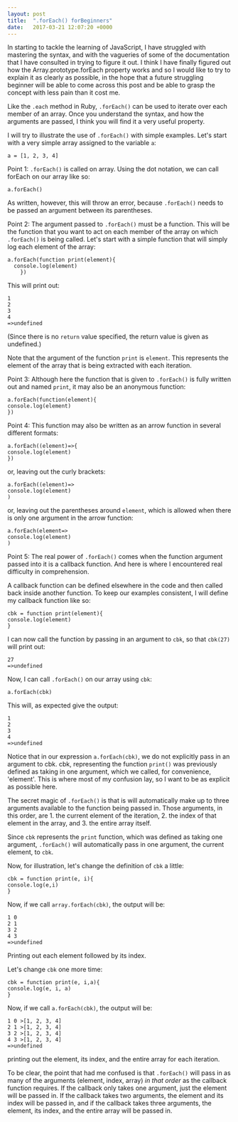 ```yaml
---
layout: post
title:  ".forEach() forBeginners"
date:   2017-03-21 12:07:20 +0000
---
```


In starting to tackle the learning of JavaScript, I have struggled with mastering the syntax, and with the vagueries of some of the documentation that I have consulted in trying to figure it out.  I think I have finally figured out how the Array.prototype.forEach property works and so I would like to try to explain it as clearly as possible, in the hope that a future struggling beginner will be able to come across this post and be able to grasp the concept with less pain than it cost me.

Like the `.each` method in Ruby, `.forEach()` can be used to iterate over each member of an array.  Once you understand the syntax, and how the arguments are passed, I think you will find it a very useful property.

I will try to illustrate the use of `.forEach()` with simple examples.  Let's start with a very simple array assigned to the variable `a`:
```
a = [1, 2, 3, 4]
```

Point 1:
`.forEach()` is called on array.  Using the dot notation, we can call forEach on our array like so:

```
a.forEach()
```

As written, however, this will throw an error, because `.forEach()` needs to be passed an argument between its parentheses.

Point 2:
The argument passed to `.forEach()` must be a function.  This will be the function that you want to act on each member of the array on which `.forEach()` is being called.  Let's start with a simple function that will simply log each element of the array:

```
a.forEach(function print(element){
  console.log(element)
	})
```

This will print out:
```
1
2
3
4
=>undefined
```
(Since there is no `return` value specified, the return value is given as undefined.)

Note that the argument of the function `print` is `element`.  This represents the element of the array that is being extracted with each iteration.

Point 3:
Although here the function that is given to `.forEach()` is fully written out and named `print`, it may also be an anonymous function:
```
a.forEach(function(element){
console.log(element)
})
```
Point 4: 
This function may also be written as an arrow function in several different formats:
```
a.forEach((element)=>{
console.log(element)
})
```

or, leaving out the curly brackets:

```
a.forEach((element)=>
console.log(element)
)
```

or, leaving out the parentheses around `element`, which is allowed when there is only one argument in the arrow function:

```
a.forEach(element=>
console.log(element)
)
```

Point 5:
The real power of `.forEach()` comes when the function argument passed into it is a callback function.  And here is where I encountered real difficulty in comprehension.

A callback function can be defined elsewhere in the code and then called back inside another function.  To keep our examples consistent, I will define my callback function like so:

```
cbk = function print(element){
console.log(element)
}
```

I can now call the function by passing in an argument to `cbk`, so that `cbk(27)` will print out:

```
27
=>undefined
```

Now, I can call `.forEach()` on our array using `cbk`:

```
a.forEach(cbk)
```

This will, as expected give the output:

```
1
2
3
4
=>undefined
```

Notice that in our expression `a.forEach(cbk)`, we do not explicitly pass in an argument to cbk.  cbk, representing the function `print()` was previously defined as taking in one argument, which we called, for convenience, 'element'.  This is where most of my confusion lay, so I want to be as explicit as possible here.

The secret magic of `.forEach()` is that is will automatically make up to three arguments available to the function being passed in.  Those arguments, in this order, are 1. the current element of the iteration, 2. the index of that element in the array, and 3. the entire array itself.

Since `cbk` represents the `print` function, which was defined as taking one argument, `.forEach()` will automatically pass in one argument, the current element, to `cbk`.

Now, for illustration, let's change the definition of `cbk` a little:

```
cbk = function print(e, i){
console.log(e,i)
}
```

Now, if we call `array.forEach(cbk)`, the output will be:
```
1 0
2 1
3 2
4 3
=>undefined
```

Printing out each element followed by its index.

Let's change `cbk` one more time:

```
cbk = function print(e, i,a){
console.log(e, i, a)
}
```

Now, if we call `a.forEach(cbk)`, the output will be:

```
1 0 >[1, 2, 3, 4]
2 1 >[1, 2, 3, 4]
3 2 >[1, 2, 3, 4]
4 3 >[1, 2, 3, 4]
=>undefined
```
printing out the element, its index, and the entire array for each iteration.

To be clear, the point that had me confused is that `.forEach()` will pass in as many of the arguments (element, index, array) *in that order* as the callback function requires.  If the callback only takes one argument, just the element will be passed in.  If the callback takes two arguments, the element and its index will be passed in, and if the callback takes three arguments, the element, its index, and the entire array will be passed in.

